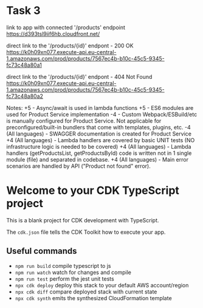 # Task 3

link to app with connected '/products' endpoint
https://d393tsl9iif6hb.cloudfront.net/


direct link to the '/products/{id}' endpont - 200 OK
https://k0h09xn077.execute-api.eu-central-1.amazonaws.com/prod/products/7567ec4b-b10c-45c5-9345-fc73c48a80a1


direct link to the '/products/{id}' endpont - 404 Not Found
https://k0h09xn077.execute-api.eu-central-1.amazonaws.com/prod/products/7567ec4b-b10c-45c5-9345-fc73c48a80a2


Notes:
+5 - Async/await is used in lambda functions
+5 - ES6 modules are used for Product Service implementation
-4 - Custom Webpack/ESBuild/etc is manually configured for Product Service. Not applicable for preconfigured/built-in bundlers that come with templates, plugins, etc.
-4 (All languages) - SWAGGER documentation is created for Product Service
+4 (All languages) - Lambda handlers are covered by basic UNIT tests (NO infrastructure logic is needed to be covered)
+4 (All languages) - Lambda handlers (getProductsList, getProductsById) code is written not in 1 single module (file) and separated in codebase.
+4 (All languages) - Main error scenarios are handled by API ("Product not found" error).

# Welcome to your CDK TypeScript project

This is a blank project for CDK development with TypeScript.

The `cdk.json` file tells the CDK Toolkit how to execute your app.

## Useful commands

* `npm run build`   compile typescript to js
* `npm run watch`   watch for changes and compile
* `npm run test`    perform the jest unit tests
* `npx cdk deploy`  deploy this stack to your default AWS account/region
* `npx cdk diff`    compare deployed stack with current state
* `npx cdk synth`   emits the synthesized CloudFormation template
